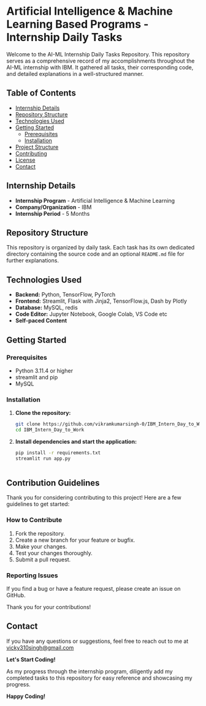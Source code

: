 # Artificial Intelligence & Machine Learning Based Programs - Internship Daily Tasks


Welcome to the AI-ML Internship Daily Tasks Repository. This repository serves as a comprehensive record of my accomplishments throughout the AI-ML internship with IBM. It gathered all tasks, their corresponding code, and detailed explanations in a well-structured manner.


## Table of Contents

- [Internship Details](#internship-details)
- [Repository Structure](#repository-structure)
- [Technologies Used](#technologies-used)
- [Getting Started](#getting-started)
  - [Prerequisites](#prerequisites)
  - [Installation](#installation)
- [Project Structure](#project-structure)
- [Contributing](#contributing)
- [License](#license)
- [Contact](#contact)

## Internship Details

- **Internship Program** - Artificial Intelligence & Machine Learning
- **Company/Organization** - IBM
- **Internship Period** - 5 Months

## Repository Structure

This repository is organized by daily task. Each task has its own dedicated directory containing the source code and an optional `README.md` file for further explanations.


## Technologies Used

- **Backend:** Python, TensorFlow, PyTorch
- **Frontend:** Streamlit, Flask with Jinja2, TensorFlow.js, Dash by Plotly
- **Database:** MySQL, redis
- **Code Editor:** Jupyter Notebook, Google Colab, VS Code etc
- **Self-paced Content**

## Getting Started

### Prerequisites

- Python 3.11.4 or higher
- streamlit and pip
- MySQL

### Installation

1. **Clone the repository:**

   ```bash
   git clone https://github.com/vikramkumarsingh-0/IBM_Intern_Day_to_Work.git
   cd IBM_Intern_Day_to_Work

2. **Install dependencies and start the application:**

    ```bash
    pip install -r requirements.txt
    streamlit run app.py



## Contribution Guidelines

Thank you for considering contributing to this project! Here are a few guidelines to get started:

### How to Contribute

1. Fork the repository.
2. Create a new branch for your feature or bugfix.
3. Make your changes.
4. Test your changes thoroughly.
5. Submit a pull request.

### Reporting Issues

If you find a bug or have a feature request, please create an issue on GitHub.

Thank you for your contributions!

## Contact
If you have any questions or suggestions, feel free to reach out to me at vicky310singh@gmail.com

**Let's Start Coding!**

As my progress through the internship program, diligently add my completed tasks to this repository for easy reference and showcasing my progress.

**Happy Coding!**
